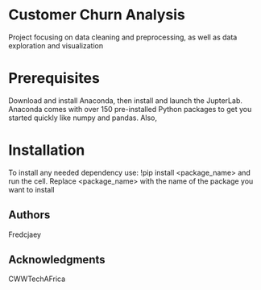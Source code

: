 # Customer Churn Analysis
Project focusing on data cleaning and preprocessing, as well as data exploration and visualization
# Prerequisites
Download and install Anaconda, then install and launch the JupterLab. Anaconda comes with over 150 pre-installed Python packages to get you started quickly like numpy and pandas. Also, 
# Installation
To install any needed dependency use: !pip install <package_name> and run the cell. Replace <package_name> with the name of the package you want to install
## Authors
Fredcjaey
## Acknowledgments
CWWTechAFrica
